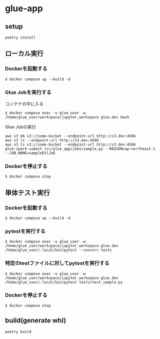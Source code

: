 # glue-app

## setup
```
poetry install
```


## ローカル実行

### Dockerを起動する
```
$ docker compose up --build -d
```

### Glue Jobを実行する

コンテナの中に入る
```
$ docker compose exec -u glue_user -w /home/glue_user/workspace/jupyter_workspace glue.dev bash
```

Glue Jobの実行
```
aws s3 mb s3://some-bucket --endpoint-url http://s3.dev:4566
aws s3 ls --endpoint-url http://s3.dev:4566
aws s3 ls s3://some-bucket --endpoint-url http://s3.dev:4566
glue-spark-submit src/glue_app/jobs/sample.py --REGION=ap-northeast-1 --JOB_NAME=sampleEtlJob
```

### Dockerを停止する
```
$ docker compose stop
```

## 単体テスト実行

### Dockerを起動する
```
$ docker compose up --build -d
```

### pytestを実行する
```
$ docker compose exec -u glue_user -w /home/glue_user/workspace/jupyter_workspace glue.dev /home/glue_user/.local/bin/pytest --cov=src tests
```

### 特定のtestファイルに対してpytestを実行する
```
$ docker compose exec -u glue_user -w /home/glue_user/workspace/jupyter_workspace glue.dev /home/glue_user/.local/bin/pytest tests/test_sample.py
```

### Dockerを停止する
```
$ docker compose stop
```

## build(generate whl)
```
poetry build
```
